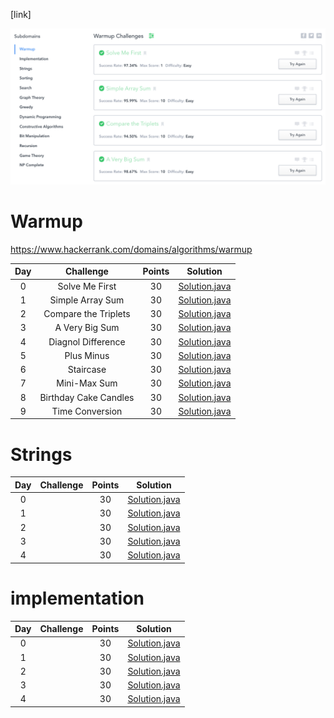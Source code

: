 [link]

![Alt text](../../resources/algorithm/algorithm.png?raw=true "Title")

# Warmup


https://www.hackerrank.com/domains/algorithms/warmup

| Day |                                                Challenge                                                | Points |                                                                                   Solution                                                                                  |
|:---:|:-------------------------------------------------------------------------------------------------------:|:------:|:---------------------------------------------------------------------------------------------------------------------------------------------------------------------------:|
|  0  | Solve Me First                                                                                          |   30   | [Solution.java](https://github.com/rishi-anand/hackerrank/tree/master/src/main/java/algorithms/warmup/solve/me/first)                        |
|  1  | Simple Array Sum                                                                                        |   30   | [Solution.java](https://github.com/rishi-anand/hackerrank/tree/master/src/main/java/algorithms/warmup/simple/array/sum)                      |
|  2  | Compare the Triplets                                                                                    |   30   | [Solution.java](https://github.com/rishi-anand/hackerrank/tree/master/src/main/java/algorithms/warmup/compare/the/triplets)                  |
|  3  | A Very Big Sum                                                                                          |   30   | [Solution.java](https://github.com/rishi-anand/hackerrank/tree/master/src/main/java/algorithms/warmup/a/very/big/sum)                        |
|  4  | Diagnol Difference                                                                                      |   30   | [Solution.java](https://github.com/rishi-anand/hackerrank/tree/master/src/main/java/algorithms/warmup/diagnoal/difference)                   |
|  5  | Plus Minus                                                                                              |   30   | [Solution.java](https://github.com/rishi-anand/hackerrank/tree/master/src/main/java/algorithms/warmup/plus/minus)                            |
|  6  | Staircase                                                                                               |   30   | [Solution.java](https://github.com/rishi-anand/hackerrank/tree/master/src/main/java/algorithms/warmup/staircase)                             |
|  7  | Mini-Max Sum                                                                                            |   30   | [Solution.java](https://github.com/rishi-anand/hackerrank/tree/master/src/main/java/algorithms/warmup/min/max/sum)                           |
|  8  | Birthday Cake Candles                                                                                   |   30   | [Solution.java](https://github.com/rishi-anand/hackerrank/tree/master/src/main/java/algorithms/warmup/birthday/cake/candles)                 |
|  9  | Time Conversion                                                                                         |   30   | [Solution.java](https://github.com/rishi-anand/hackerrank/tree/master/src/main/java/algorithms/warmup/time/conversion)                       |



# Strings

| Day |                                                Challenge                                                | Points |                                                                                   Solution                                                                                  |
|:---:|:-------------------------------------------------------------------------------------------------------:|:------:|:---------------------------------------------------------------------------------------------------------------------------------------------------------------------------:|
|  0  |                                                                                       |   30   | [Solution.java]()                   |
|  1  |                                                                                               |   30   | [Solution.java]()                            |
|  2  |                                                                                                |   30   | [Solution.java]()                             |
|  3  |                                                                                                         |   30   | [Solution.java]()                                                                                                                                 |
|  4  |                                                                                                         |   30   | [Solution.java]()                                                                                                                                 |



# implementation

| Day |                                                Challenge                                                | Points |                                                                                   Solution                                                                                  |
|:---:|:-------------------------------------------------------------------------------------------------------:|:------:|:---------------------------------------------------------------------------------------------------------------------------------------------------------------------------:|
|  0  |                                                                                       |   30   | [Solution.java]()                   |
|  1  |                                                                                               |   30   | [Solution.java]()                            |
|  2  |                                                                                                |   30   | [Solution.java]()                             |
|  3  |                                                                                                         |   30   | [Solution.java]()                                                                                                                                 |
|  4  |                                                                                                         |   30   | [Solution.java]()                                                                                                                                 |

